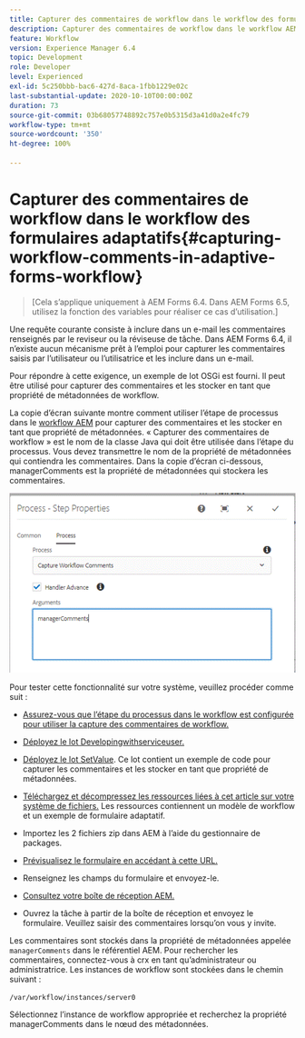 ```yaml
---
title: Capturer des commentaires de workflow dans le workflow des formulaires adaptatifs
description: Capturer des commentaires de workflow dans le workflow AEM
feature: Workflow
version: Experience Manager 6.4
topic: Development
role: Developer
level: Experienced
exl-id: 5c250bbb-bac6-427d-8aca-1fbb1229e02c
last-substantial-update: 2020-10-10T00:00:00Z
duration: 73
source-git-commit: 03b68057748892c757e0b5315d3a41d0a2e4fc79
workflow-type: tm+mt
source-wordcount: '350'
ht-degree: 100%

---
```


# Capturer des commentaires de workflow dans le workflow des formulaires adaptatifs{#capturing-workflow-comments-in-adaptive-forms-workflow}

>[Cela s’applique uniquement à AEM Forms 6.4. Dans AEM Forms 6.5, utilisez la fonction des variables pour réaliser ce cas d’utilisation.]

Une requête courante consiste à inclure dans un e-mail les commentaires renseignés par le reviseur ou la réviseuse de tâche. Dans AEM Forms 6.4, il n’existe aucun mécanisme prêt à l’emploi pour capturer les commentaires saisis par l’utilisateur ou l’utilisatrice et les inclure dans un e-mail.

Pour répondre à cette exigence, un exemple de lot OSGi est fourni. Il peut être utilisé pour capturer des commentaires et les stocker en tant que propriété de métadonnées de workflow.

La copie d’écran suivante montre comment utiliser l’étape de processus dans le [workflow AEM](http://localhost:4502/editor.html/conf/global/settings/workflow/models/CaptureComments.html) pour capturer des commentaires et les stocker en tant que propriété de métadonnées. « Capturer des commentaires de workflow » est le nom de la classe Java qui doit être utilisée dans l’étape du processus. Vous devez transmettre le nom de la propriété de métadonnées qui contiendra les commentaires. Dans la copie d’écran ci-dessous, managerComments est la propriété de métadonnées qui stockera les commentaires.

![workflowcomments1](assets/workflowcomments1.gif)

Pour tester cette fonctionnalité sur votre système, veuillez procéder comme suit :
* [Assurez-vous que l’étape du processus dans le workflow est configurée pour utiliser la capture des commentaires de workflow.](http://localhost:4502/editor.html/conf/global/settings/workflow/models/CaptureComments.html)

* [Déployez le lot Developingwithserviceuser.](/help/forms/assets/common-osgi-bundles/DevelopingWithServiceUser.jar)

* [Déployez le lot SetValue](/help/forms/assets/common-osgi-bundles/SetValueApp.core-1.0-SNAPSHOT.jar). Ce lot contient un exemple de code pour capturer les commentaires et les stocker en tant que propriété de métadonnées.

* [Téléchargez et décompressez les ressources liées à cet article sur votre système de fichiers.](assets/capturecomments.zip) Les ressources contiennent un modèle de workflow et un exemple de formulaire adaptatif.

* Importez les 2 fichiers zip dans AEM à l’aide du gestionnaire de packages.

* [Prévisualisez le formulaire en accédant à cette URL.](http://localhost:4502/content/dam/formsanddocuments/capturecomments/jcr:content?wcmmode=disabled)

* Renseignez les champs du formulaire et envoyez-le.

* [Consultez votre boîte de réception AEM.](http://localhost:4502/aem/inbox)

* Ouvrez la tâche à partir de la boîte de réception et envoyez le formulaire. Veuillez saisir des commentaires lorsqu’on vous y invite.

Les commentaires sont stockés dans la propriété de métadonnées appelée `managerComments` dans le référentiel AEM. Pour rechercher les commentaires, connectez-vous à crx en tant qu’administrateur ou administratrice. Les instances de workflow sont stockées dans le chemin suivant :

`/var/workflow/instances/server0`

Sélectionnez l’instance de workflow appropriée et recherchez la propriété managerComments dans le nœud des métadonnées.
